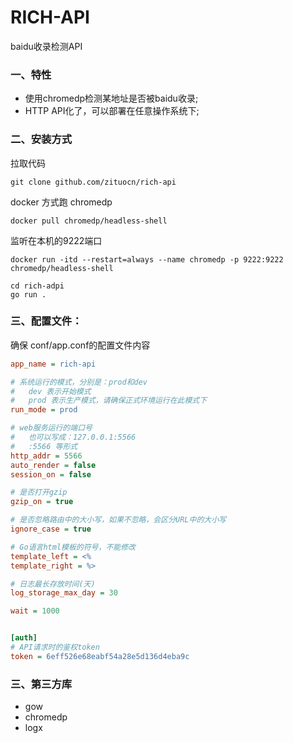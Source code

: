 # RICH-API

baidu收录检测API

### 一、特性

* 使用chromedp检测某地址是否被baidu收录;
* HTTP API化了，可以部署在任意操作系统下;

### 二、安装方式

拉取代码

```shell
git clone github.com/zituocn/rich-api
```

docker 方式跑 chromedp

```shell
docker pull chromedp/headless-shell
```

监听在本机的9222端口

```shell
docker run -itd --restart=always --name chromedp -p 9222:9222  chromedp/headless-shell
```


```
cd rich-adpi
go run .
```

### 三、配置文件：
确保 conf/app.conf的配置文件内容


```ini
app_name = rich-api

# 系统运行的模式，分别是：prod和dev
#   dev 表示开始模式
#   prod 表示生产模式，请确保正式环境运行在此模式下
run_mode = prod

# web服务运行的端口号
#   也可以写成：127.0.0.1:5566
#   :5566 等形式
http_addr = 5566
auto_render = false
session_on = false

# 是否打开gzip
gzip_on = true

# 是否忽略路由中的大小写，如果不忽略，会区分URL中的大小写
ignore_case = true

# Go语言html模板的符号，不能修改
template_left = <%
template_right = %>

# 日志最长存放时间(天)
log_storage_max_day = 30

wait = 1000


[auth]
# API请求时的鉴权token
token = 6eff526e68eabf54a28e5d136d4eba9c
```



### 三、第三方库

* gow
* chromedp
* logx